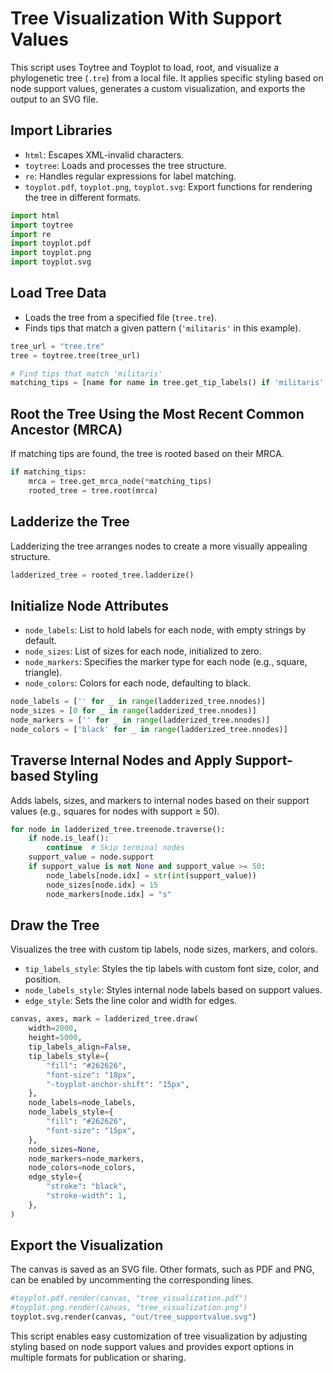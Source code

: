 # Tree Visualization With Support Values

This script uses Toytree and Toyplot to load, root, and visualize a phylogenetic tree (`.tre`) from a local file. It applies specific styling based on node support values, generates a custom visualization, and exports the output to an SVG file.

## Import Libraries

- `html`: Escapes XML-invalid characters.
- `toytree`: Loads and processes the tree structure.
- `re`: Handles regular expressions for label matching.
- `toyplot.pdf`, `toyplot.png`, `toyplot.svg`: Export functions for rendering the tree in different formats.

```python
import html
import toytree
import re
import toyplot.pdf
import toyplot.png
import toyplot.svg
```

## Load Tree Data

- Loads the tree from a specified file (`tree.tre`).
- Finds tips that match a given pattern (`'militaris'` in this example).

```python
tree_url = "tree.tre"
tree = toytree.tree(tree_url)

# Find tips that match 'militaris'
matching_tips = [name for name in tree.get_tip_labels() if 'militaris' in name]
```

## Root the Tree Using the Most Recent Common Ancestor (MRCA)

If matching tips are found, the tree is rooted based on their MRCA.

```python
if matching_tips:
    mrca = tree.get_mrca_node(*matching_tips)
    rooted_tree = tree.root(mrca)
```

## Ladderize the Tree

Ladderizing the tree arranges nodes to create a more visually appealing structure.

```python
ladderized_tree = rooted_tree.ladderize()
```

## Initialize Node Attributes

- `node_labels`: List to hold labels for each node, with empty strings by default.
- `node_sizes`: List of sizes for each node, initialized to zero.
- `node_markers`: Specifies the marker type for each node (e.g., square, triangle).
- `node_colors`: Colors for each node, defaulting to black.

```python
node_labels = ['' for _ in range(ladderized_tree.nnodes)]
node_sizes = [0 for _ in range(ladderized_tree.nnodes)]
node_markers = ['' for _ in range(ladderized_tree.nnodes)]
node_colors = ['black' for _ in range(ladderized_tree.nnodes)]
```

## Traverse Internal Nodes and Apply Support-based Styling

Adds labels, sizes, and markers to internal nodes based on their support values (e.g., squares for nodes with support ≥ 50).

```python
for node in ladderized_tree.treenode.traverse():
    if node.is_leaf():
        continue  # Skip terminal nodes
    support_value = node.support
    if support_value is not None and support_value >= 50:
        node_labels[node.idx] = str(int(support_value))
        node_sizes[node.idx] = 15
        node_markers[node.idx] = "s"
```

## Draw the Tree

Visualizes the tree with custom tip labels, node sizes, markers, and colors.

- `tip_labels_style`: Styles the tip labels with custom font size, color, and position.
- `node_labels_style`: Styles internal node labels based on support values.
- `edge_style`: Sets the line color and width for edges.

```python
canvas, axes, mark = ladderized_tree.draw(
    width=2000,
    height=5000,
    tip_labels_align=False,
    tip_labels_style={
        "fill": "#262626",
        "font-size": "18px",
        "-toyplot-anchor-shift": "15px",
    },
    node_labels=node_labels,
    node_labels_style={
        "fill": "#262626",
        "font-size": "15px",
    },
    node_sizes=None,
    node_markers=node_markers,
    node_colors=node_colors,
    edge_style={
        "stroke": "black", 
        "stroke-width": 1,
    },
)
```

## Export the Visualization

The canvas is saved as an SVG file. Other formats, such as PDF and PNG, can be enabled by uncommenting the corresponding lines.

```python
#toyplot.pdf.render(canvas, "tree_visualization.pdf")
#toyplot.png.render(canvas, "tree_visualization.png")
toyplot.svg.render(canvas, "out/tree_supportvalue.svg")
```

This script enables easy customization of tree visualization by adjusting styling based on node support values and provides export options in multiple formats for publication or sharing.
```
